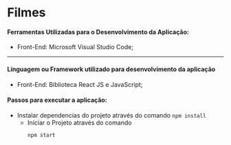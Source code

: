 # Filmes

#### Ferramentas Utilizadas para o Desenvolvimento da Aplicação:
* Front-End: Microsoft Visual Studio Code;

---
#### Linguagem ou Framework utilizado para desenvolvimento da aplicação
* Front-End: Biblioteca React JS e JavaScript;

#### Passos para executar a aplicação:
* Instalar dependencias do projeto através do comando
		```
    	npm install
    	```
	* Iniciar o Projeto através do comando
		```
    	npm start
    	```
